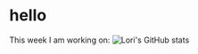 # hello
This week I am working on: 
![Lori's GitHub stats](https://github-readme-stats.vercel.app/api?username=segovialori&show_icons=true&theme=tokyonight)
